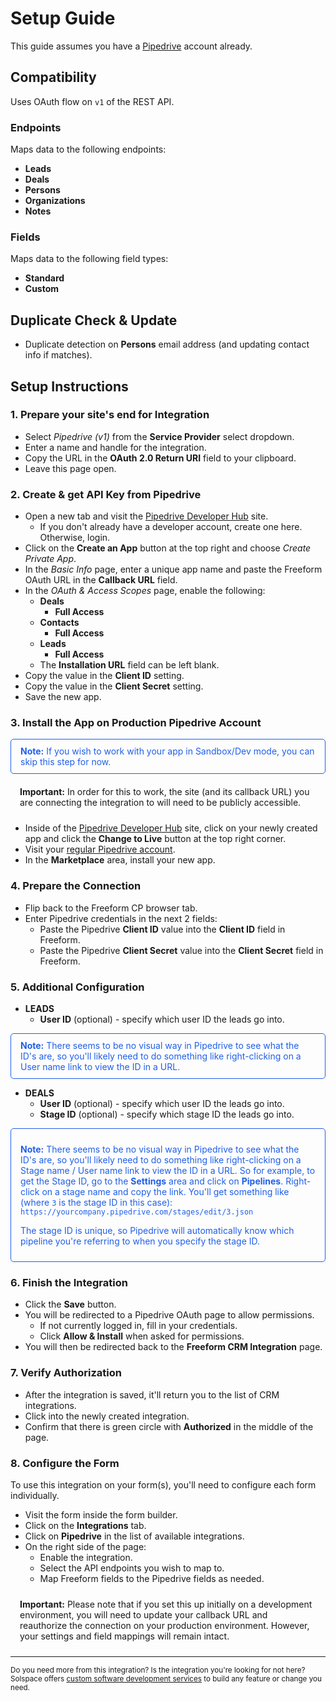 # Setup Guide

This guide assumes you have a [Pipedrive](http://pipedrive.com) account already.

## Compatibility

Uses OAuth flow on `v1` of the REST API.

### Endpoints
Maps data to the following endpoints:

- **Leads**
- **Deals**
- **Persons**
- **Organizations**
- **Notes**

### Fields
Maps data to the following field types:

- **Standard**
- **Custom**

## Duplicate Check & Update

- Duplicate detection on **Persons** email address (and updating contact info if matches).

## Setup Instructions

### 1. Prepare your site's end for Integration

- Select *Pipedrive (v1)* from the **Service Provider** select dropdown.
- Enter a name and handle for the integration.
- Copy the URL in the **OAuth 2.0 Return URI** field to your clipboard.
- Leave this page open.

### 2. Create & get API Key from Pipedrive

- Open a new tab and visit the [Pipedrive Developer Hub](https://developers.pipedrive.com/) site.
    - If you don't already have a developer account, create one here. Otherwise, login.
- Click on the **Create an App** button at the top right and choose _Create Private App_.
- In the _Basic Info_ page, enter a unique app name and paste the Freeform OAuth URL in the **Callback URL** field.
- In the _OAuth & Access Scopes_ page, enable the following:
    - **Deals**
        - **Full Access**
    - **Contacts**
        - **Full Access**
    - **Leads**
        - **Full Access**
    - The **Installation URL** field can be left blank.
- Copy the value in the **Client ID** setting.
- Copy the value in the **Client Secret** setting.
- Save the new app.

### 3. Install the App on Production Pipedrive Account

<span class="note tip" style="margin-bottom: 10px;"><b>Note:</b> If you wish to work with your app in Sandbox/Dev mode, you can skip this step for now.</span><span class="note warning"><b>Important:</b> In order for this to work, the site (and its callback URL) you are connecting the integration to will need to be publicly accessible.</span>

- Inside of the [Pipedrive Developer Hub](https://developers.pipedrive.com/) site, click on your newly created app and click the **Change to Live** button at the top right corner.
- Visit your [regular Pipedrive account](https://pipedrive.com).
- In the **Marketplace** area, install your new app.

### 4. Prepare the Connection

- Flip back to the Freeform CP browser tab.
- Enter Pipedrive credentials in the next 2 fields:
    - Paste the Pipedrive **Client ID** value into the **Client ID** field in Freeform.
    - Paste the Pipedrive **Client Secret** value into the **Client Secret** field in Freeform.

### 5. Additional Configuration

- **LEADS**
    - **User ID** (optional) - specify which user ID the leads go into.

<span class="note tip"><b>Note:</b> There seems to be no visual way in Pipedrive to see what the ID's are, so you'll likely need to do something like right-clicking on a User name link to view the ID in a URL.</span>

- **DEALS**
    - **User ID** (optional) - specify which user ID the leads go into.
    - **Stage ID** (optional) - specify which stage ID the leads go into.

<div class="note bold tip">
<p><b>Note:</b> There seems to be no visual way in Pipedrive to see what the ID's are, so you'll likely need to do something like right-clicking on a Stage name / User name link to view the ID in a URL. So for example, to get the Stage ID, go to the <b>Settings</b> area and click on <b>Pipelines</b>. Right-click on a stage name and copy the link. You'll get something like (where <code>3</code> is the stage ID in this case): <code>https://yourcompany.pipedrive.com/stages/edit/3.json</code></p>
<p>The stage ID is unique, so Pipedrive will automatically know which pipeline you're referring to when you specify the stage ID.</p>
</div>

### 6. Finish the Integration

- Click the **Save** button.
- You will be redirected to a Pipedrive OAuth page to allow permissions.
    - If not currently logged in, fill in your credentials.
    - Click **Allow & Install** when asked for permissions.
- You will then be redirected back to the **Freeform CRM Integration** page.

### 7. Verify Authorization

- After the integration is saved, it'll return you to the list of CRM integrations.
- Click into the newly created integration.
- Confirm that there is green circle with **Authorized** in the middle of the page.

### 8. Configure the Form

To use this integration on your form(s), you'll need to configure each form individually.

- Visit the form inside the form builder.
- Click on the **Integrations** tab.
- Click on **Pipedrive** in the list of available integrations.
- On the right side of the page:
    - Enable the integration.
    - Select the API endpoints you wish to map to.
    - Map Freeform fields to the Pipedrive fields as needed.

<span class="note warning"><b>Important:</b> Please note that if you set this up initially on a development environment, you will need to update your callback URL and reauthorize the connection on your production environment. However, your settings and field mappings will remain intact.</span>

---

<small>Do you need more from this integration? Is the integration you're looking for not here? Solspace offers [custom software development services](https://docs.solspace.com/support/premium/) to build any feature or change you need.</small>

<style type="text/css">ol{padding-left:20px!important}ol>li{font-weight:600}ol>li>ul>li{font-weight:400}.warning {display:block;padding:10px 15px;border:1px solid var(--warning-color);border-radius:5px;}.tip {color:#1f5fea;display:block;padding:10px 15px;border:1px solid #1f5fea;border-radius:5px;}</style>